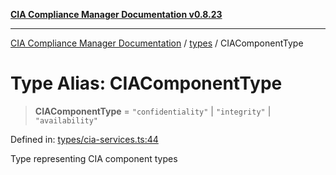 [**CIA Compliance Manager Documentation v0.8.23**](../../README.md)

***

[CIA Compliance Manager Documentation](../../modules.md) / [types](../README.md) / CIAComponentType

# Type Alias: CIAComponentType

> **CIAComponentType** = `"confidentiality"` \| `"integrity"` \| `"availability"`

Defined in: [types/cia-services.ts:44](https://github.com/Hack23/cia-compliance-manager/blob/55488ba3ac0003e4435eb3634b6ab6e9b8b05a9b/src/types/cia-services.ts#L44)

Type representing CIA component types
